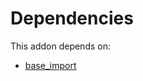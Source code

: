 # Dependencies

This addon depends on:

- [base_import](https://github.com/bringout/oca-ocb-core/tree/e9ca19c0c154b94934ea86258814c560c4e016f4/odoo-bringout-oca-ocb-base_import)
